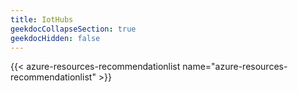 ```yaml
---
title: IotHubs
geekdocCollapseSection: true
geekdocHidden: false
---
```


{{< azure-resources-recommendationlist name="azure-resources-recommendationlist" >}}

